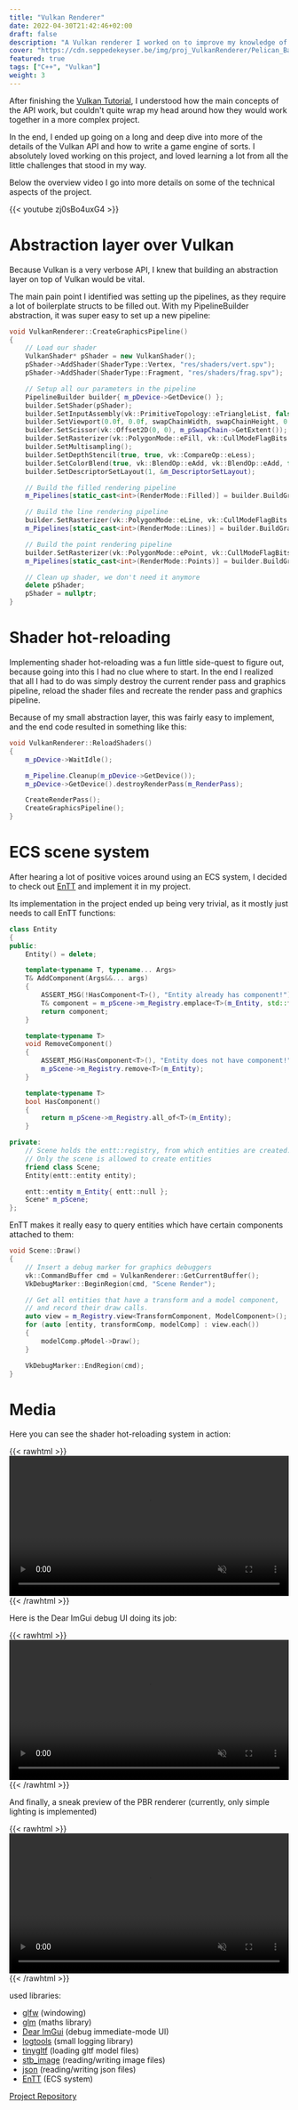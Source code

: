 ```yaml
---
title: "Vulkan Renderer"
date: 2022-04-30T21:42:46+02:00
draft: false
description: "A Vulkan renderer I worked on to improve my knowledge of the Vulkan API."
cover: "https://cdn.seppedekeyser.be/img/proj_VulkanRenderer/Pelican_Banner.png"
featured: true
tags: ["C++", "Vulkan"]
weight: 3
---
```


After finishing the [Vulkan Tutorial](https://vulkan-tutorial.com), I understood how the main concepts of the API work, but couldn't quite wrap my head around how they would work together in a more complex project.

In the end, I ended up going on a long and deep dive into more of the details of the Vulkan API and how to write a game engine of sorts.
I absolutely loved working on this project, and loved learning a lot from all the little challenges that stood in my way.

Below the overview video I go into more details on some of the technical aspects of the project.

{{< youtube zj0sBo4uxG4 >}}

# Abstraction layer over Vulkan

Because Vulkan is a very verbose API, I knew that building an abstraction layer on top of Vulkan would be vital.

The main pain point I identified was setting up the pipelines, as they require a lot of boilerplate structs to be filled out.
With my PipelineBuilder abstraction, it was super easy to set up a new pipeline:

```cpp
void VulkanRenderer::CreateGraphicsPipeline()
{
    // Load our shader
    VulkanShader* pShader = new VulkanShader();
    pShader->AddShader(ShaderType::Vertex, "res/shaders/vert.spv");
    pShader->AddShader(ShaderType::Fragment, "res/shaders/frag.spv");

    // Setup all our parameters in the pipeline
    PipelineBuilder builder{ m_pDevice->GetDevice() };
    builder.SetShader(pShader);
    builder.SetInputAssembly(vk::PrimitiveTopology::eTriangleList, false);
    builder.SetViewport(0.0f, 0.0f, swapChainWidth, swapChainHeight, 0.0f, 1.0f);
    builder.SetScissor(vk::Offset2D(0, 0), m_pSwapChain->GetExtent());
    builder.SetRasterizer(vk::PolygonMode::eFill, vk::CullModeFlagBits::eBack);
    builder.SetMultisampling();
    builder.SetDepthStencil(true, true, vk::CompareOp::eLess);
    builder.SetColorBlend(true, vk::BlendOp::eAdd, vk::BlendOp::eAdd, false, vk::LogicOp::eCopy);
    builder.SetDescriptorSetLayout(1, &m_DescriptorSetLayout);

    // Build the filled rendering pipeline
    m_Pipelines[static_cast<int>(RenderMode::Filled)] = builder.BuildGraphics(m_RenderPass);

    // Build the line rendering pipeline
    builder.SetRasterizer(vk::PolygonMode::eLine, vk::CullModeFlagBits::eBack);
    m_Pipelines[static_cast<int>(RenderMode::Lines)] = builder.BuildGraphics(m_RenderPass);

    // Build the point rendering pipeline
    builder.SetRasterizer(vk::PolygonMode::ePoint, vk::CullModeFlagBits::eBack);
    m_Pipelines[static_cast<int>(RenderMode::Points)] = builder.BuildGraphics(m_RenderPass);

    // Clean up shader, we don't need it anymore
    delete pShader;
    pShader = nullptr;
}

```

# Shader hot-reloading

Implementing shader hot-reloading was a fun little side-quest to figure out, because going into this I had no clue where to start.
In the end I realized that all I had to do was simply destroy the current render pass and graphics pipeline, reload the shader files and recreate the render pass and graphics pipeline.

Because of my small abstraction layer, this was fairly easy to implement, and the end code resulted in something like this:

```cpp
void VulkanRenderer::ReloadShaders()
{
	m_pDevice->WaitIdle();

	m_Pipeline.Cleanup(m_pDevice->GetDevice());
	m_pDevice->GetDevice().destroyRenderPass(m_RenderPass);

	CreateRenderPass();
	CreateGraphicsPipeline();
}
```

# ECS scene system

After hearing a lot of positive voices around using an ECS system, I decided to check out [EnTT](https://github.com/skypjack/entt) and implement it in my project.

Its implementation in the project ended up being very trivial, as it mostly just needs to call EnTT functions:

```cpp
class Entity
{
public:
    Entity() = delete;

    template<typename T, typename... Args>
    T& AddComponent(Args&&... args)
    {
        ASSERT_MSG(!HasComponent<T>(), "Entity already has component!");
        T& component = m_pScene->m_Registry.emplace<T>(m_Entity, std::forward<Args>(args)...);
        return component;
    }

    template<typename T>
    void RemoveComponent()
    {
        ASSERT_MSG(HasComponent<T>(), "Entity does not have component!");
        m_pScene->m_Registry.remove<T>(m_Entity);
    }

    template<typename T>
    bool HasComponent()
    {
        return m_pScene->m_Registry.all_of<T>(m_Entity);
    }

private:
    // Scene holds the entt::registry, from which entities are created.
    // Only the scene is allowed to create entities
    friend class Scene;
    Entity(entt::entity entity);

    entt::entity m_Entity{ entt::null };
    Scene* m_pScene;
};
```

EnTT makes it really easy to query entities which have certain components attached to them:

```cpp
void Scene::Draw()
{
    // Insert a debug marker for graphics debuggers
    vk::CommandBuffer cmd = VulkanRenderer::GetCurrentBuffer();
    VkDebugMarker::BeginRegion(cmd, "Scene Render");

    // Get all entities that have a transform and a model component,
    // and record their draw calls.
    auto view = m_Registry.view<TransformComponent, ModelComponent>();
    for (auto [entity, transformComp, modelComp] : view.each())
    {
        modelComp.pModel->Draw();
    }

    VkDebugMarker::EndRegion(cmd);
}
```


# Media

Here you can see the shader hot-reloading system in action:

{{< rawhtml >}}
<video width="100%" controls muted src="https://cdn.seppedekeyser.be/img/proj_VulkanRenderer/vid/Pelican_ShaderReload.mp4">
</video>
{{< /rawhtml >}}

Here is the Dear ImGui debug UI doing its job:

{{< rawhtml >}}
<video width="100%" controls muted src="https://cdn.seppedekeyser.be/img/proj_VulkanRenderer/vid/Pelican_ImGui.mp4">
</video>
{{< /rawhtml >}}

And finally, a sneak preview of the PBR renderer (currently, only simple lighting is implemented)

{{< rawhtml >}}
<video width="100%" controls muted src="https://cdn.seppedekeyser.be/img/proj_VulkanRenderer/vid/Pelican_PBR.mp4">
</video>
{{< /rawhtml >}}

used libraries:

-   [glfw](https://github.com/glfw/glfw) (windowing)
-   [glm](https://github.com/g-truc/glm) (maths library)
-   [Dear ImGui](https://github.com/ocornut/imgui) (debug immediate-mode UI)
-   [logtools](https://github.com/SeppahBaws/logtools) (small logging library)
-   [tinygltf](https://github.com/syoyo/tinygltf) (loading gltf model files)
-   [stb_image](https://github.com/nothings/stb) (reading/writing image files)
-   [json](https://github.com/nlohmann/json) (reading/writing json files)
-   [EnTT](https://github.com/skypjack/entt) (ECS system)

[Project Repository](https://github.com/SeppahBaws/PelicanEngine)
